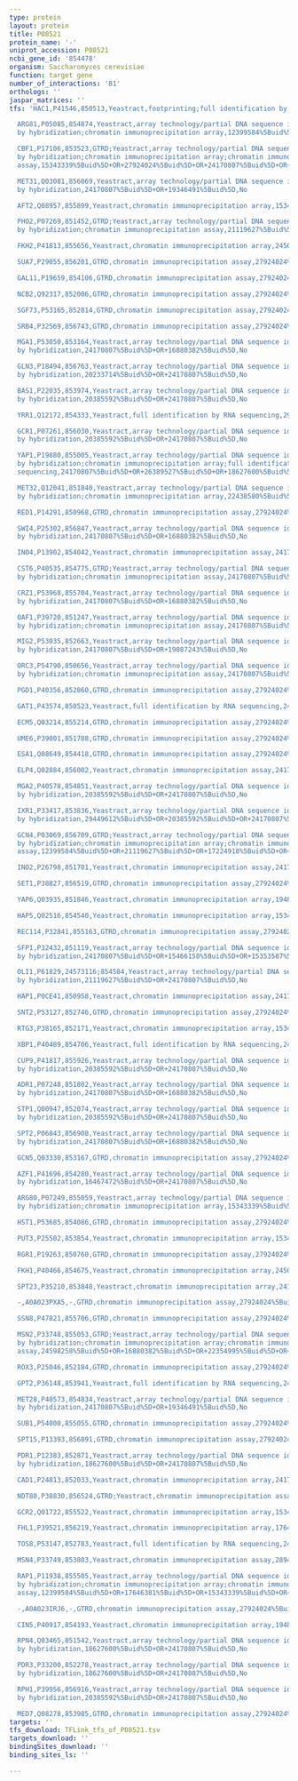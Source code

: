 ```yaml
---
type: protein
layout: protein
title: P08521
protein_name: '-'
uniprot_accession: P08521
ncbi_gene_id: '854478'
organism: Saccharomyces cerevisiae
function: target gene
number_of_interactions: '81'
orthologs: ''
jaspar_matrices: ''
tfs: 'HAC1,P41546,850513,Yeastract,footprinting;full identification by RNA sequencing,30016623%5Buid%5D+OR+24170807%5Buid%5D,Yes

  ARG81,P05085,854874,Yeastract,array technology/partial DNA sequence identification
  by hybridization;chromatin immunoprecipitation array,12399584%5Buid%5D+OR+15343339%5Buid%5D+OR+20385592%5Buid%5D+OR+16709784%5Buid%5D+OR+24170807%5Buid%5D,No

  CBF1,P17106,853523,GTRD;Yeastract,array technology/partial DNA sequence identification
  by hybridization;chromatin immunoprecipitation array;chromatin immunoprecipitation
  assay,15343339%5Buid%5D+OR+27924024%5Buid%5D+OR+24170807%5Buid%5D+OR+19346491%5Buid%5D,No

  MET31,Q03081,856069,Yeastract,array technology/partial DNA sequence identification
  by hybridization,24170807%5Buid%5D+OR+19346491%5Buid%5D,No

  AFT2,Q08957,855899,Yeastract,chromatin immunoprecipitation array,15343339%5Buid%5D+OR+24170807%5Buid%5D,No

  PHO2,P07269,851452,GTRD;Yeastract,array technology/partial DNA sequence identification
  by hybridization;chromatin immunoprecipitation assay,21119627%5Buid%5D+OR+27924024%5Buid%5D+OR+24170807%5Buid%5D,No

  FKH2,P41813,855656,Yeastract,chromatin immunoprecipitation array,24504085%5Buid%5D+OR+24170807%5Buid%5D,No

  SUA7,P29055,856201,GTRD,chromatin immunoprecipitation assay,27924024%5Buid%5D,No

  GAL11,P19659,854106,GTRD,chromatin immunoprecipitation assay,27924024%5Buid%5D,No

  NCB2,Q92317,852006,GTRD,chromatin immunoprecipitation assay,27924024%5Buid%5D,No

  SGF73,P53165,852814,GTRD,chromatin immunoprecipitation assay,27924024%5Buid%5D,No

  SRB4,P32569,856743,GTRD,chromatin immunoprecipitation assay,27924024%5Buid%5D,No

  MGA1,P53050,853164,Yeastract,array technology/partial DNA sequence identification
  by hybridization,24170807%5Buid%5D+OR+16880382%5Buid%5D,No

  GLN3,P18494,856763,Yeastract,array technology/partial DNA sequence identification
  by hybridization,20233714%5Buid%5D+OR+24170807%5Buid%5D,No

  BAS1,P22035,853974,Yeastract,array technology/partial DNA sequence identification
  by hybridization,20385592%5Buid%5D+OR+24170807%5Buid%5D,No

  YRR1,Q12172,854333,Yeastract,full identification by RNA sequencing,29208650%5Buid%5D+OR+24170807%5Buid%5D,No

  GCR1,P07261,856030,Yeastract,array technology/partial DNA sequence identification
  by hybridization,20385592%5Buid%5D+OR+24170807%5Buid%5D,No

  YAP1,P19880,855005,Yeastract,array technology/partial DNA sequence identification
  by hybridization;chromatin immunoprecipitation array;full identification by RNA
  sequencing,24170807%5Buid%5D+OR+26389527%5Buid%5D+OR+18627600%5Buid%5D+OR+16880382%5Buid%5D,No

  MET32,Q12041,851840,Yeastract,array technology/partial DNA sequence identification
  by hybridization;chromatin immunoprecipitation array,22438580%5Buid%5D+OR+24170807%5Buid%5D+OR+19346491%5Buid%5D,No

  RED1,P14291,850968,GTRD,chromatin immunoprecipitation assay,27924024%5Buid%5D,No

  SWI4,P25302,856847,Yeastract,array technology/partial DNA sequence identification
  by hybridization,24170807%5Buid%5D+OR+16880382%5Buid%5D,No

  INO4,P13902,854042,Yeastract,chromatin immunoprecipitation assay,24170807%5Buid%5D+OR+30073202%5Buid%5D,No

  CST6,P40535,854775,GTRD;Yeastract,array technology/partial DNA sequence identification
  by hybridization;chromatin immunoprecipitation assay,24170807%5Buid%5D+OR+27924024%5Buid%5D+OR+16880382%5Buid%5D+OR+27143390%5Buid%5D,No

  CRZ1,P53968,855704,Yeastract,array technology/partial DNA sequence identification
  by hybridization,24170807%5Buid%5D+OR+16880382%5Buid%5D,No

  OAF1,P39720,851247,Yeastract,array technology/partial DNA sequence identification
  by hybridization;chromatin immunoprecipitation assay,24170807%5Buid%5D+OR+17551510%5Buid%5D+OR+30073202%5Buid%5D,No

  MIG2,P53035,852663,Yeastract,array technology/partial DNA sequence identification
  by hybridization,24170807%5Buid%5D+OR+19087243%5Buid%5D,No

  ORC3,P54790,850656,Yeastract,array technology/partial DNA sequence identification
  by hybridization;chromatin immunoprecipitation assay,24170807%5Buid%5D+OR+17551510%5Buid%5D+OR+30073202%5Buid%5D,No

  PGD1,P40356,852860,GTRD,chromatin immunoprecipitation assay,27924024%5Buid%5D,No

  GAT1,P43574,850523,Yeastract,full identification by RNA sequencing,24170807%5Buid%5D+OR+29620523%5Buid%5D,No

  ECM5,Q03214,855214,GTRD,chromatin immunoprecipitation assay,27924024%5Buid%5D,No

  UME6,P39001,851788,GTRD,chromatin immunoprecipitation assay,27924024%5Buid%5D,No

  ESA1,Q08649,854418,GTRD,chromatin immunoprecipitation assay,27924024%5Buid%5D,No

  ELP4,Q02884,856002,Yeastract,chromatin immunoprecipitation assay,24170807%5Buid%5D+OR+30073202%5Buid%5D,No

  MGA2,P40578,854851,Yeastract,array technology/partial DNA sequence identification
  by hybridization,20385592%5Buid%5D+OR+24170807%5Buid%5D,No

  IXR1,P33417,853836,Yeastract,array technology/partial DNA sequence identification
  by hybridization,29449612%5Buid%5D+OR+20385592%5Buid%5D+OR+24170807%5Buid%5D,No

  GCN4,P03069,856709,GTRD;Yeastract,array technology/partial DNA sequence identification
  by hybridization;chromatin immunoprecipitation array;chromatin immunoprecipitation
  assay,12399584%5Buid%5D+OR+21119627%5Buid%5D+OR+17224918%5Buid%5D+OR+19346491%5Buid%5D+OR+15343339%5Buid%5D+OR+23275543%5Buid%5D+OR+16880382%5Buid%5D+OR+27924024%5Buid%5D+OR+24170807%5Buid%5D+OR+20233714%5Buid%5D,No

  INO2,P26798,851701,Yeastract,chromatin immunoprecipitation assay,24170807%5Buid%5D+OR+30073202%5Buid%5D,No

  SET1,P38827,856519,GTRD,chromatin immunoprecipitation assay,27924024%5Buid%5D,No

  YAP6,Q03935,851846,Yeastract,chromatin immunoprecipitation array,19487574%5Buid%5D+OR+24170807%5Buid%5D,No

  HAP5,Q02516,854540,Yeastract,chromatin immunoprecipitation array,15343339%5Buid%5D+OR+24170807%5Buid%5D,No

  REC114,P32841,855163,GTRD,chromatin immunoprecipitation assay,27924024%5Buid%5D,No

  SFP1,P32432,851119,Yeastract,array technology/partial DNA sequence identification
  by hybridization,24170807%5Buid%5D+OR+15466158%5Buid%5D+OR+15353587%5Buid%5D,No

  OLI1,P61829,24573116;854584,Yeastract,array technology/partial DNA sequence identification
  by hybridization,21119627%5Buid%5D+OR+24170807%5Buid%5D,No

  HAP1,P0CE41,850958,Yeastract,chromatin immunoprecipitation assay,24170807%5Buid%5D+OR+30073202%5Buid%5D,No

  SNT2,P53127,852746,GTRD,chromatin immunoprecipitation assay,27924024%5Buid%5D,No

  RTG3,P38165,852171,Yeastract,chromatin immunoprecipitation array,15343339%5Buid%5D+OR+24170807%5Buid%5D,No

  XBP1,P40489,854706,Yeastract,full identification by RNA sequencing,24170807%5Buid%5D+OR+24204289%5Buid%5D,No

  CUP9,P41817,855926,Yeastract,array technology/partial DNA sequence identification
  by hybridization,20385592%5Buid%5D+OR+24170807%5Buid%5D,No

  ADR1,P07248,851802,Yeastract,array technology/partial DNA sequence identification
  by hybridization,24170807%5Buid%5D+OR+16880382%5Buid%5D,No

  STP1,Q00947,852074,Yeastract,array technology/partial DNA sequence identification
  by hybridization,20385592%5Buid%5D+OR+24170807%5Buid%5D,No

  SPT2,P06843,856908,Yeastract,array technology/partial DNA sequence identification
  by hybridization,24170807%5Buid%5D+OR+16880382%5Buid%5D,No

  GCN5,Q03330,853167,GTRD,chromatin immunoprecipitation assay,27924024%5Buid%5D,No

  AZF1,P41696,854280,Yeastract,array technology/partial DNA sequence identification
  by hybridization,16467472%5Buid%5D+OR+24170807%5Buid%5D,No

  ARG80,P07249,855059,Yeastract,array technology/partial DNA sequence identification
  by hybridization;chromatin immunoprecipitation array,15343339%5Buid%5D+OR+12399584%5Buid%5D+OR+20385592%5Buid%5D+OR+24170807%5Buid%5D,No

  HST1,P53685,854086,GTRD,chromatin immunoprecipitation assay,27924024%5Buid%5D,No

  PUT3,P25502,853854,Yeastract,chromatin immunoprecipitation array,15343339%5Buid%5D+OR+12399584%5Buid%5D+OR+24170807%5Buid%5D,No

  RGR1,P19263,850760,GTRD,chromatin immunoprecipitation assay,27924024%5Buid%5D,No

  FKH1,P40466,854675,Yeastract,chromatin immunoprecipitation array,24504085%5Buid%5D+OR+24170807%5Buid%5D,No

  SPT23,P35210,853848,Yeastract,chromatin immunoprecipitation array,24170807%5Buid%5D+OR+16543154%5Buid%5D,No

  -,A0A023PXA5,-,GTRD,chromatin immunoprecipitation assay,27924024%5Buid%5D,No

  SSN8,P47821,855706,GTRD,chromatin immunoprecipitation assay,27924024%5Buid%5D,No

  MSN2,P33748,855053,GTRD;Yeastract,array technology/partial DNA sequence identification
  by hybridization;chromatin immunoprecipitation array;chromatin immunoprecipitation
  assay,24598258%5Buid%5D+OR+16880382%5Buid%5D+OR+22354995%5Buid%5D+OR+27924024%5Buid%5D+OR+24170807%5Buid%5D+OR+28949295%5Buid%5D,No

  ROX3,P25046,852184,GTRD,chromatin immunoprecipitation assay,27924024%5Buid%5D,No

  GPT2,P36148,853941,Yeastract,full identification by RNA sequencing,24170807%5Buid%5D+OR+29620523%5Buid%5D,No

  MET28,P40573,854834,Yeastract,array technology/partial DNA sequence identification
  by hybridization,24170807%5Buid%5D+OR+19346491%5Buid%5D,No

  SUB1,P54000,855055,GTRD,chromatin immunoprecipitation assay,27924024%5Buid%5D,No

  SPT15,P13393,856891,GTRD,chromatin immunoprecipitation assay,27924024%5Buid%5D,No

  PDR1,P12383,852871,Yeastract,array technology/partial DNA sequence identification
  by hybridization,18627600%5Buid%5D+OR+24170807%5Buid%5D,No

  CAD1,P24813,852033,Yeastract,chromatin immunoprecipitation array,24170807%5Buid%5D+OR+16709784%5Buid%5D,No

  NDT80,P38830,856524,GTRD;Yeastract,chromatin immunoprecipitation assay,28327289%5Buid%5D+OR+27924024%5Buid%5D+OR+24170807%5Buid%5D,No

  GCR2,Q01722,855522,Yeastract,chromatin immunoprecipitation array,15343339%5Buid%5D+OR+24170807%5Buid%5D,No

  FHL1,P39521,856219,Yeastract,chromatin immunoprecipitation array,17646381%5Buid%5D+OR+24170807%5Buid%5D,No

  TOS8,P53147,852783,Yeastract,full identification by RNA sequencing,24170807%5Buid%5D+OR+28673928%5Buid%5D,No

  MSN4,P33749,853803,Yeastract,chromatin immunoprecipitation assay,28949295%5Buid%5D+OR+24170807%5Buid%5D,No

  RAP1,P11938,855505,Yeastract,array technology/partial DNA sequence identification
  by hybridization;chromatin immunoprecipitation array;chromatin immunoprecipitation
  assay,12399584%5Buid%5D+OR+17646381%5Buid%5D+OR+15343339%5Buid%5D+OR+20385592%5Buid%5D+OR+24170807%5Buid%5D+OR+19124666%5Buid%5D,No

  -,A0A023IRJ6,-,GTRD,chromatin immunoprecipitation assay,27924024%5Buid%5D,No

  CIN5,P40917,854193,Yeastract,chromatin immunoprecipitation array,19487574%5Buid%5D+OR+15343339%5Buid%5D+OR+24170807%5Buid%5D+OR+16709784%5Buid%5D,No

  RPN4,Q03465,851542,Yeastract,array technology/partial DNA sequence identification
  by hybridization,18627600%5Buid%5D+OR+24170807%5Buid%5D,No

  PDR3,P33200,852278,Yeastract,array technology/partial DNA sequence identification
  by hybridization,18627600%5Buid%5D+OR+24170807%5Buid%5D,No

  RPH1,P39956,856916,Yeastract,array technology/partial DNA sequence identification
  by hybridization,20385592%5Buid%5D+OR+24170807%5Buid%5D,No

  MED7,Q08278,853985,GTRD,chromatin immunoprecipitation assay,27924024%5Buid%5D,No'
targets: ''
tfs_download: TFLink_tfs_of_P08521.tsv
targets_download: ''
bindingSites_download: ''
binding_sites_ls: ''

---
```


